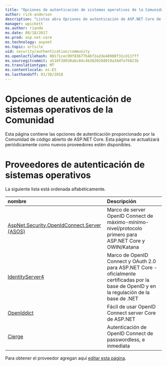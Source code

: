 ```yaml
---
title: "Opciones de autenticación de sistemas operativos de la Comunidad"
author: rick-anderson
description: "Listas abra Opciones de autenticación de ASP.NET Core de código fuente."
manager: wpickett
ms.author: riande
ms.date: 08/18/2017
ms.prod: asp.net-core
ms.technology: aspnet
ms.topic: article
uid: security/authentication/community
ms.openlocfilehash: 08171cec99f83677b4bf2a2de48908f31cd11fff
ms.sourcegitcommit: a510f38930abc84c4b302029d019a34dfe76823b
ms.translationtype: MT
ms.contentlocale: es-ES
ms.lasthandoff: 01/30/2018
---
```

# <a name="community-oss-authentication-options"></a>Opciones de autenticación de sistemas operativos de la Comunidad

Esta página contiene las opciones de autenticación proporcionado por la Comunidad de código abierto de ASP.NET Core. Esta página se actualizará periódicamente como nuevos proveedores estén disponibles.

# <a name="oss-authentication-providers"></a>Proveedores de autenticación de sistemas operativos

La siguiente lista está ordenada alfabéticamente.

| nombre | Descripción |
|:--------------|:------------------|
| [AspNet.Security.OpenIdConnect.Server (ASOS)](https://github.com/aspnet-contrib/AspNet.Security.OpenIdConnect.Server) | Marco de server OpenID Connect de máximo-mínimo-nivel/protocolo primero para ASP.NET Core y OWIN/Katana |
| [IdentityServer4](https://identityserver.io/) | Marco de OpenID Connect y OAuth 2.0 para ASP.NET Core - oficialmente certificadas por la base de OpenID y en la regulación de la base de .NET |
| [OpenIddict](https://github.com/openiddict/openiddict-core) | Fácil de usar OpenID Connect server Core de ASP.NET  |
| [Cierge](https://github.com/pwdless/Cierge) | Autenticación de OpenID Connect de passwordless, e inmediata   |

Para obtener el proveedor agregan aquí [editar esta página](https://github.com/login?return_to=https%3A%2F%2Fgithub.com%2Faspnet%2FDocs%2Fedit%2Fmaster%2Faspnetcore%2Fsecurity%2Fauthentication%2Fcommunity.md).
